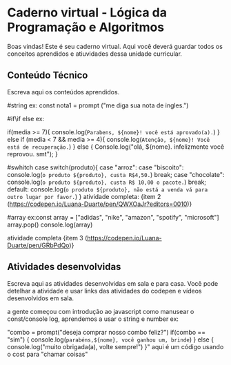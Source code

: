 # Caderno virtual - Lógica da Programação e Algoritmos
Boas vindas! Este é seu caderno virtual. Aqui você deverá guardar todos os conceitos aprendidos e atiuvidades dessa unidade curricular. 


## Conteúdo Técnico
Escreva aqui os conteúdos aprendidos.

#string ex:
const nota1 = prompt ("me diga sua nota de ingles.")

#if\if else ex:

if(media >= 7){
console.log(`Parabens, ${nome}! você está aprovado(a).`)
} else if (media < 7 && media >= 4){
console.log(`Atenção, ${nome}! Você está de recuperação.`)
} else { 
  Console.log("olá, ${nome}. infelizmente você reprovou. smt");
 }
 
#swhitch case
switch(produto){
  case "arroz":
  case "biscoito":  
  console.log(`o produto ${produto}, custa R$4,50.`)
    break;
  case "chocolate":
    console.log(`o produto ${produto}, custa R$ 10,00 o pacote.`)
    break;
  default:
    console.log(`o produto ${produto}, não está a venda vá para outro lugar por favor.`)
}
atividade completa: {item 2 (https://codepen.io/Luana-Duarte/pen/QWXOaJr?editors=0010)}

#array
ex:const array = ["adidas", "nike", "amazon", "spotify", "microsoft"]
array.pop()
console.log(array)

atividade completa {item 3 (https://codepen.io/Luana-Duarte/pen/GRbPdQo)}

## Atividades desenvolvidas
Escreva aqui as atividades desenvolvidas em sala e para casa. Você pode detelhar a atividade e usar links das atividades do codepen e vídeos desenvolvidos em sala. 

a gente começou com introdução ao javascript como manusear o const/console log, aprendemos a usar o string e number ex: 

"combo =  prompt("deseja comprar nosso combo feliz?")
if(combo == "sim") {
   console.log(`parabéns,${nome}, você ganhou um, brinde`)
   } else {
     console.log("muito obrigada(a), volte sempre!")
   }" aqui é um código usando o cost para "chamar coisas"




